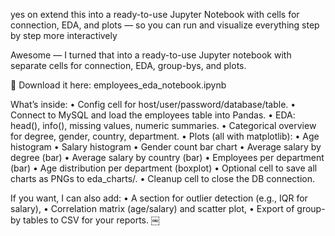 yes on extend this into a ready-to-use Jupyter Notebook with cells for connection, EDA, and plots — so you can run and visualize everything step by step more interactively

Awesome — I turned that into a ready-to-use Jupyter notebook with separate cells for connection, EDA, group-bys, and plots.

📓 Download it here: employees_eda_notebook.ipynb

What’s inside:
    •    Config cell for host/user/password/database/table.
    •    Connect to MySQL and load the employees table into Pandas.
    •    EDA: head(), info(), missing values, numeric summaries.
    •    Categorical overview for degree, gender, country, department.
    •    Plots (all with matplotlib):
    •    Age histogram
    •    Salary histogram
    •    Gender count bar chart
    •    Average salary by degree (bar)
    •    Average salary by country (bar)
    •    Employees per department (bar)
    •    Age distribution per department (boxplot)
    •    Optional cell to save all charts as PNGs to eda_charts/.
    •    Cleanup cell to close the DB connection.

If you want, I can also add:
    •    A section for outlier detection (e.g., IQR for salary),
    •    Correlation matrix (age/salary) and scatter plot,
    •    Export of group-by tables to CSV for your reports. ￼

